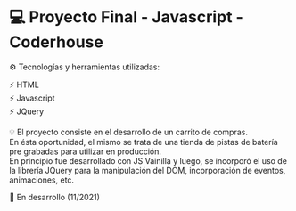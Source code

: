 # :computer: Proyecto Final - Javascript - Coderhouse

:gear: Tecnologías y herramientas utilizadas:

:zap: HTML
<br/>
:zap: Javascript
<br/>
:zap: JQuery

:bulb: El proyecto consiste en el desarrollo de un carrito de compras.
<br/>
En ésta oportunidad, el mismo se trata de una tienda de pistas de batería pre grabadas para utilizar en producción.
<br/>
En principio fue desarrollado con JS Vainilla y luego, se incorporó el uso de la librería JQuery para la manipulación del DOM,
incorporación de eventos, animaciones, etc.
<br/> 

:battery: En desarrollo (11/2021)
